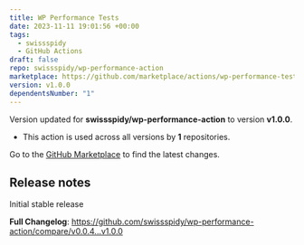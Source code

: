 ```yaml
---
title: WP Performance Tests
date: 2023-11-11 19:01:56 +00:00
tags:
  - swissspidy
  - GitHub Actions
draft: false
repo: swissspidy/wp-performance-action
marketplace: https://github.com/marketplace/actions/wp-performance-tests
version: v1.0.0
dependentsNumber: "1"
---
```



Version updated for **swissspidy/wp-performance-action** to version **v1.0.0**.
- This action is used across all versions by **1** repositories.

Go to the [GitHub Marketplace](https://github.com/marketplace/actions/wp-performance-tests) to find the latest changes.

## Release notes

<!-- Release notes generated using configuration in .github/release.yml at main -->

Initial stable release

**Full Changelog**: https://github.com/swissspidy/wp-performance-action/compare/v0.0.4...v1.0.0
